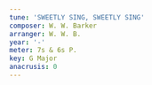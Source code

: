 ```yaml
---
tune: 'SWEETLY SING, SWEETLY SING'
composer: W. W. Barker
arranger: W. W. B.
year: '-'
meter: 7s & 6s P.
key: G Major
anacrusis: 0
---
```

